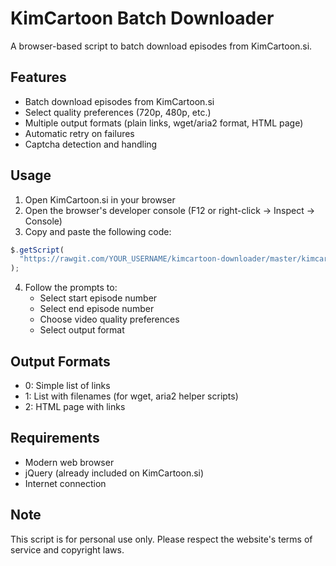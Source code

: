 # KimCartoon Batch Downloader

A browser-based script to batch download episodes from KimCartoon.si.

## Features

- Batch download episodes from KimCartoon.si
- Select quality preferences (720p, 480p, etc.)
- Multiple output formats (plain links, wget/aria2 format, HTML page)
- Automatic retry on failures
- Captcha detection and handling

## Usage

1. Open KimCartoon.si in your browser
2. Open the browser's developer console (F12 or right-click -> Inspect -> Console)
3. Copy and paste the following code:

```javascript
$.getScript(
  "https://rawgit.com/YOUR_USERNAME/kimcartoon-downloader/master/kimcartoon.js"
);
```

4. Follow the prompts to:
   - Select start episode number
   - Select end episode number
   - Choose video quality preferences
   - Select output format

## Output Formats

- 0: Simple list of links
- 1: List with filenames (for wget, aria2 helper scripts)
- 2: HTML page with links

## Requirements

- Modern web browser
- jQuery (already included on KimCartoon.si)
- Internet connection

## Note

This script is for personal use only. Please respect the website's terms of service and copyright laws.
